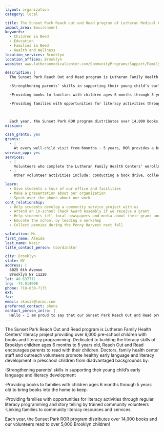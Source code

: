 ```yaml
---
layout: organization
category: local

title: The Sunset Park Reach out and Read program of Lutheran Medical Center
impact_area: Environment
keywords: 
  - Children in Need
  - Education
  - Families in Need
  - Health and Wellness
location_services: Brooklyn
location_offices: Brooklyn
website: www.lutheranmedicalcenter.com/CommunityPrograms/Support/FamilyStrengtheningServices/

description: |
  The Sunset Park Reach Out and Read program is Lutheran Family Health Centers'  literacy project providing over 6,000 pre-school children with books and literacy programming.  Dedicated to building the  literacy skills of Brooklyn children ages 6 months to 5 years old, Reach Out and Read encourages parents to read with their children. Doctors, family health center staff and outreach volunteers promote healthy early language and literacy development in  preschool children from diadvantaged backgrounds by: 

  ·Strengthening parents’ skills in supporting their young child’s early language and literacy development

  ·Providing books to families with children ages 6 months through 5 years old to bring books into the home to keep.

  ·Providing families with opportunities for literacy activities through regular literacy programming and story telling by trained community volunteers ·Linking families to community literacy resources and services

  

  Each year, the Sunset Park ROR program distributes over 14,000 books and our volunteers read to over 5,000 Brooklyn children!
mission: 

cash_grants: yes
grants: 
  - |
    At every well-child visit from 6months - 5 years, ROR provides a brand new book for the family to take home.  Each year, we purchase over 14,000 books to meet the needs of the families we serve.  Every book costs about $3.00.  We would use your money to help purchase new books that we give to the children in our health centers.
service_opp: yes
services: 
  - |
    Volunteers who complete the Lutheran Family Health Centers’ enrollment and orientation process are eligible to become volunteer readers in the clinic waiting rooms.  Volunteers read aloud to the children, showing parents and children the pleasures and techniques of looking at books together.
  - |
    Other volunteer activities include: conducting a book drive, collecting gently used books to be read and given out in the waiting rooms, and unpacking and inventorying books.  Group fundraising projects (penny drives, ice cream socials, craft fairs, read-a-thons, etc.) are also appreciated.

learn: 
  - Give students a tour of our office and facilities
  - Make a presentation about our organization
  - Speak over the phone about our work
cont_relationship: 
  - Help students develop a community service project with us
  - Attend an in-school Check Award Assembly if we receive a grant
  - Help students tell local newspapers and media about their grant and/or project with us
  - Educate the school by leading a workshop
  - Collect pennies during the Penny Harvest next fall

salutation: Ms
first_name: Aleida
last_name: Kasir
title_contact_person: Coordinator

city: Brooklyn
state: NY
address: |
  6025 6th Avenue  
  Brooklyn NY 11220
lat: 40.637711
lng: -74.014008
phone: 718-630-7175
ext: 
fax: 
email: akasir@lmcmc.com
preferred_contact: phone
contact_person_intro: |
  Hello - I am proud to say that our Sunset Park Reach Out and Read program has been on the ground promoting early literacy in southwest Brooklyn for almost 10 years!  We work to make sure that every family has a chance to read aloud to their child before they reach school.  Every penny helps us buy more books for our children!
---
```

The Sunset Park Reach Out and Read program is Lutheran Family Health Centers'  literacy project providing over 6,000 pre-school children with books and literacy programming.  Dedicated to building the  literacy skills of Brooklyn children ages 6 months to 5 years old, Reach Out and Read encourages parents to read with their children. Doctors, family health center staff and outreach volunteers promote healthy early language and literacy development in  preschool children from diadvantaged backgrounds by: 

·Strengthening parents’ skills in supporting their young child’s early language and literacy development

·Providing books to families with children ages 6 months through 5 years old to bring books into the home to keep.

·Providing families with opportunities for literacy activities through regular literacy programming and story telling by trained community volunteers ·Linking families to community literacy resources and services



Each year, the Sunset Park ROR program distributes over 14,000 books and our volunteers read to over 5,000 Brooklyn children!